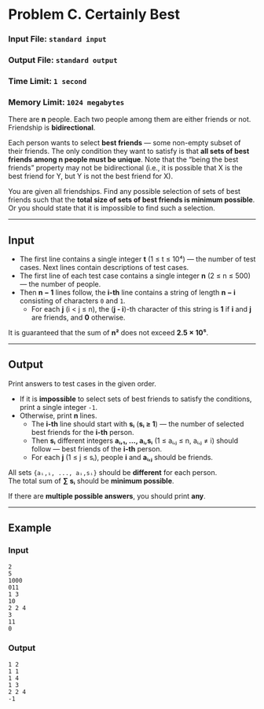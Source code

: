 # Problem C. Certainly Best

### Input File: `standard input`
### Output File: `standard output`
### Time Limit: `1 second`
### Memory Limit: `1024 megabytes`

There are **n** people. Each two people among them are either friends or not. Friendship is **bidirectional**.

Each person wants to select **best friends** — some non-empty subset of their friends. The only condition they want to satisfy is that **all sets of best friends among n people must be unique**. Note that the “being the best friends” property may not be bidirectional (i.e., it is possible that X is the best friend for Y, but Y is not the best friend for X).

You are given all friendships. Find any possible selection of sets of best friends such that the **total size of sets of best friends is minimum possible**. Or you should state that it is impossible to find such a selection.

---

## Input

- The first line contains a single integer **t** (1 ≤ t ≤ 10⁴) — the number of test cases. Next lines contain descriptions of test cases.
- The first line of each test case contains a single integer **n** (2 ≤ n ≤ 500) — the number of people.
- Then **n − 1** lines follow, the **i-th** line contains a string of length **n − i** consisting of characters `0` and `1`.  
  - For each **j** (i < j ≤ n), the (**j - i**)-th character of this string is **1** if **i** and **j** are friends, and **0** otherwise.

It is guaranteed that the sum of **n²** does not exceed **2.5 × 10⁵**.

---

## Output

Print answers to test cases in the given order.

- If it is **impossible** to select sets of best friends to satisfy the conditions, print a single integer `-1`.
- Otherwise, print **n** lines.
  - The **i-th** line should start with **sᵢ** (**sᵢ ≥ 1**) — the number of selected best friends for the **i-th** person.
  - Then **sᵢ** different integers **aᵢ,₁, ..., aᵢ,sᵢ** (1 ≤ aᵢ,ⱼ ≤ n, aᵢ,ⱼ ≠ i) should follow — best friends of the **i-th** person.
  - For each **j** (1 ≤ j ≤ sᵢ), people **i** and **aᵢ,ⱼ** should be friends.

All sets `{aᵢ,₁, ..., aᵢ,sᵢ}` should be **different** for each person.  
The total sum of **∑ sᵢ** should be **minimum possible**.

If there are **multiple possible answers**, you should print **any**.

---

## Example

### **Input**
```
2
5
1000
011
1 3
10
2 2 4
3
11
0
```

### **Output**
```
1 2
1 1
1 4
1 3
2 2 4
-1
```